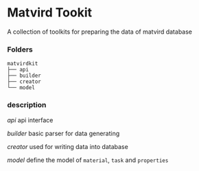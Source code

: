 #  Matvird Tookit

A collection of toolkits for preparing the data of matvird database

### Folders
```
matvirdkit
├── api
├── builder
├── creator
└── model

```

### description

*api*     api interface 

*builder* basic parser for data generating

*creator* used for writing data into database

*model*   define the model of `material`,  `task` and `properties`
